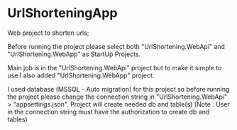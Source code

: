# UrlShorteningApp
Web project to shorten urls;

Before running the project please select both "UrlShortening.WebApi" and "UrlShortening.WebApp" as StartUp Projects.

Main job is in the "UrlShortening.WebApi" project but to make it simple to use I also added "UrlShortening.WebApp" project.

I used database (MSSQL - Auto migration) for this project so before running the project please change the connection string in "UrlShortening.WebApi" > "appsettings.json".
Project will create needed db and table(s)
(Note : User in the connection string must have the authorization to create db and tables)

